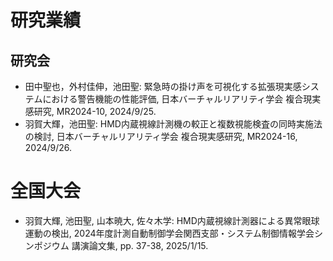 # 研究業績

## 研究会
- 田中聖也，外村佳伸，池田聖: 緊急時の掛け声を可視化する拡張現実感システムにおける警告機能の性能評価, 日本バーチャルリアリティ学会 複合現実感研究, MR2024-10, 2024/9/25.
- 羽賀大輝，池田聖: HMD内蔵視線計測機の較正と複数視能検査の同時実施法の検討, 日本バーチャルリアリティ学会 複合現実感研究, MR2024-16, 2024/9/26.

# 全国大会
- 羽賀大輝, 池田聖, 山本暁大, 佐々木学: HMD内蔵視線計測器による異常眼球運動の検出, 2024年度計測自動制御学会関西支部・システム制御情報学会シンポジウム 講演論文集, pp. 37-38, 2025/1/15.
